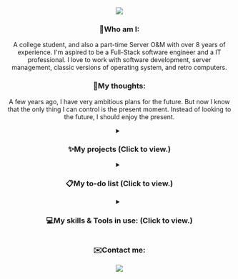 <div align="center">
    <img src="https://capsule-render.vercel.app/api?type=venom&height=160&text=Hi%20there!👋&fontSize=70&color=0:8871e5,100:b678c4&desc=I'm%20Wayne%20Lam.&descAlign=50&descSize=30&descAlignY=70" />
    <h3>🙋Who am I:</h3>
    <p>A college student, and also a part-time Server O&M with over 8 years of experience. I'm aspired to be a Full-Stack software engineer and a IT professional. I love to work with software development, server management, classic versions of operating system, and retro computers.</p>
    <h3>💭My thoughts:</h3>
    <p>A few years ago, I have very ambitious plans for the future. But now I know that the only thing I can control is the present moment. Instead of looking to the future, I should enjoy the present.</p>
    <details>
        <summary><h3>✨My projects (Click to view.)</h3></summary>
        <p>Nothing here.</p>
    </details>
    <details>
        <summary><h3>📋My to-do list (Click to view.)</h3></summary>
        <p>Get Graduation Certificate & Certificate of Degree<br>⚫⚪⚪⚪⚪⚪⚪⚪⚪⚪ 12.5%</p>
    </details>
    <details>
        <summary><h3>💻My skills & Tools in use: (Click to view.)</h3></summary>
        <img src="https://skillicons.dev/icons?i=c,cpp,html,css,java,mysql,py,github,gitlab,stackoverflow,vscode,visualstudio,idea,pycharm,obsidian,vim,neovim,linux,windows,arch,apple,ps,pr&theme=dark&perline=13" />
        <p>and more...</p>
    </details>
    <h3>✉️Contact me:</h3>
    <a href="mailto:god_night_@outlook.com"><img src="https://img.shields.io/static/v1?label=Outlook&message=god_night_@outlook.com&color=blue&style=for-the-badge" /></a>
</div>
